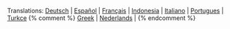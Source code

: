 Translations: 
[Deutsch](/misc/denew2irc.html) |
[Español](/misc/esnew2irc.html) |
[Français](/misc/frnew2irc.html) |
[Indonesia](/misc/idnew2irc.html) |
[Italiano](/misc/itnew2irc.html) |
[Portugues](/misc/ptnew2irc.html) |
[Turkce](/misc/trnew2irc.html)
{% comment %}
[Greek](/misc/grnew2irc.html) |
[Nederlands](/misc/nlnew2irc.html) |
{% endcomment %}
